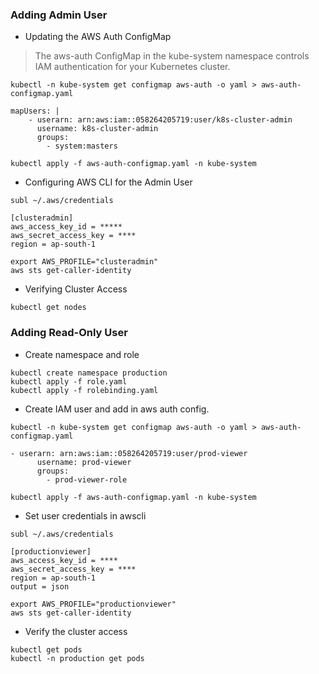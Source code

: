 ### Adding Admin User

+ Updating the AWS Auth ConfigMap
> The aws-auth ConfigMap in the kube-system namespace controls IAM authentication 
> for your Kubernetes cluster.
```
kubectl -n kube-system get configmap aws-auth -o yaml > aws-auth-configmap.yaml

mapUsers: |
    - userarn: arn:aws:iam::058264205719:user/k8s-cluster-admin
      username: k8s-cluster-admin
      groups: 
        - system:masters

kubectl apply -f aws-auth-configmap.yaml -n kube-system
```

+ Configuring AWS CLI for the Admin User
```
subl ~/.aws/credentials

[clusteradmin]
aws_access_key_id = *****
aws_secret_access_key = ****
region = ap-south-1

export AWS_PROFILE="clusteradmin"
aws sts get-caller-identity
```

+ Verifying Cluster Access
```
kubectl get nodes
```

### Adding Read-Only User

+ Create namespace and role
```
kubectl create namespace production
kubectl apply -f role.yaml
kubectl apply -f rolebinding.yaml
```

+ Create IAM user and add in aws auth config.
```
kubectl -n kube-system get configmap aws-auth -o yaml > aws-auth-configmap.yaml

- userarn: arn:aws:iam::058264205719:user/prod-viewer
      username: prod-viewer
      groups:
        - prod-viewer-role

kubectl apply -f aws-auth-configmap.yaml -n kube-system
```

+ Set user credentials in awscli
```
subl ~/.aws/credentials

[productionviewer]
aws_access_key_id = ****
aws_secret_access_key = ****
region = ap-south-1
output = json

export AWS_PROFILE="productionviewer"
aws sts get-caller-identity
```

+ Verify the cluster access
```
kubectl get pods
kubectl -n production get pods
```